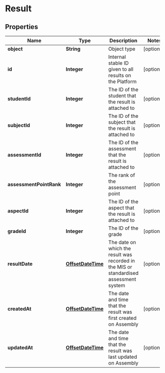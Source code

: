 
# Result

## Properties
Name | Type | Description | Notes
------------ | ------------- | ------------- | -------------
**object** | **String** | Object type |  [optional]
**id** | **Integer** | Internal stable ID given to all results on the Platform |  [optional]
**studentId** | **Integer** | The ID of the student that the result is attached to |  [optional]
**subjectId** | **Integer** | The ID of the subject that the result is attached to |  [optional]
**assessmentId** | **Integer** | The ID of the assessment that the result is attached to |  [optional]
**assessmentPointRank** | **Integer** | The rank of the assessment point |  [optional]
**aspectId** | **Integer** | The ID of the aspect that the result is attached to |  [optional]
**gradeId** | **Integer** | The ID of the grade |  [optional]
**resultDate** | [**OffsetDateTime**](OffsetDateTime.md) | The date on which the result was recorded in the MIS or standardised assessment system |  [optional]
**createdAt** | [**OffsetDateTime**](OffsetDateTime.md) | The date and time that the result was first created on Assembly |  [optional]
**updatedAt** | [**OffsetDateTime**](OffsetDateTime.md) | The date and time that the result was last updated on Assembly |  [optional]



